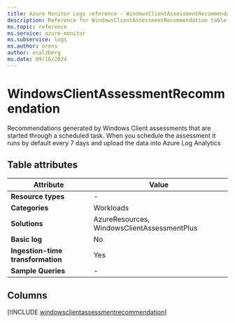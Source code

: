 ```yaml
---
title: Azure Monitor Logs reference - WindowsClientAssessmentRecommendation
description: Reference for WindowsClientAssessmentRecommendation table in Azure Monitor Logs.
ms.topic: reference
ms.service: azure-monitor
ms.subservice: logs
ms.author: orens
author: osalzberg
ms.date: 09/16/2024
---
```


# WindowsClientAssessmentRecommendation

Recommendations generated by Windows Client assessments that are started through a scheduled task. When you schedule the assessment it runs by default every 7 days and upload the data into Azure Log Analytics


## Table attributes

|Attribute|Value|
|---|---|
|**Resource types**|-|
|**Categories**|Workloads|
|**Solutions**| AzureResources, WindowsClientAssessmentPlus|
|**Basic log**|No|
|**Ingestion-time transformation**|Yes|
|**Sample Queries**|-|



## Columns
  
[!INCLUDE [windowsclientassessmentrecommendation](~/reusable-content/ce-skilling/azure/includes/azure-monitor/reference/tables/windowsclientassessmentrecommendation-include.md)]
